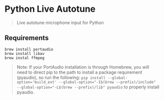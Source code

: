 # Python Live Autotune

> Live autotune microphone input for Python

## Requirements

```shell
brew install portaudio
brew install libav
brew instal ffmpeg
```

> Note: If your PortAudio installation is through Homebrew, you will need to direct pip to the path to install a package requirement (pyaudio), so run
> the following: ```pip install --global-option='build_ext' --global-option="-I$(brew --prefix)/include" --global-option="-L$(brew --prefix)/lib" pyaudio```
> to properly install pyaudio.
